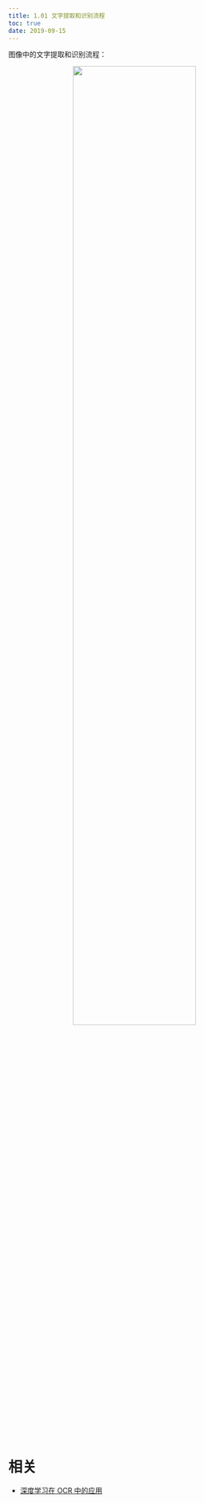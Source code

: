 ```yaml
---
title: 1.01 文字提取和识别流程
toc: true
date: 2019-09-15
---
```

图像中的文字提取和识别流程：

<p align="center">
    <img width="70%" height="70%" src="http://images.iterate.site/blog/image/20190915/c9tis7X2jU8M.png?imageslim">
</p>




# 相关

- [深度学习在 OCR 中的应用](https://tech.meituan.com/2018/06/29/deep-learning-ocr.html)
